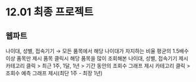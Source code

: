 # 12.01 최종 프로젝트 

## 웹파트

나이대, 성별, 접속기기 → 모든 품목에서 해당 나이대가 차지하는 비율 평균의 1.5배수 이상 품목만 제시
품목 클릭시 해당 품목을 많이 조회해본 나이대, 성별, 접속기기 제시
카테고리 클릭 > 최근 1주, 1달, 1년 > 기간 동안의 조회수 그래프 제시
카테고리 클릭 > 조회수 예측 그래프 제시(최단 1주 - 최장 1년)